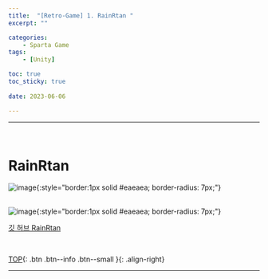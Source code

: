 ```yaml
---
title:  "[Retro-Game] 1. RainRtan "
excerpt: ""

categories:
    - Sparta Game
tags:
    - [Unity]

toc: true
toc_sticky: true
 
date: 2023-06-06

---
```

- - -
<br>

#   RainRtan

![image](https://github.com/levell1/levell1.github.io/assets/96651722/4a8af307-7650-4ae7-8e68-65783d6737ac){:style="border:1px solid #eaeaea; border-radius: 7px;"}  
<br>

![image](https://github.com/levell1/levell1.github.io/assets/96651722/1753bc53-7b1e-4d00-934c-24aa00b698c3){:style="border:1px solid #eaeaea; border-radius: 7px;"}  

[깃 허브 RainRtan](https://github.com/levell1/Games/tree/main/Rainrtan)

<br>

[TOP](#){: .btn .btn--info .btn--small }{: .align-right}
<br>
- - -
